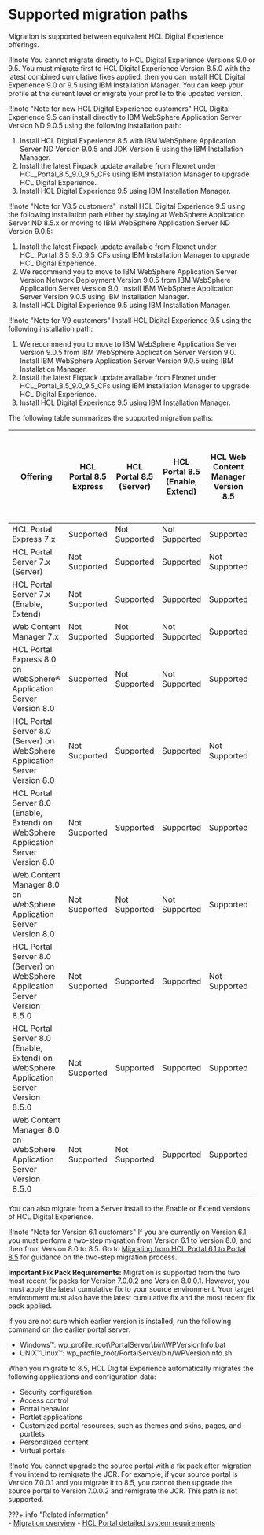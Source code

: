 # Supported migration paths

Migration is supported between equivalent HCL Digital Experience offerings.

!!!note
    You cannot migrate directly to HCL Digital Experience Versions 9.0 or 9.5. You must migrate first to HCL Digital Experience Version 8.5.0 with the latest combined cumulative fixes applied, then you can install HCL Digital Experience 9.0 or 9.5 using IBM Installation Manager. You can keep your profile at the current level or migrate your profile to the updated version.

!!!note "Note for new HCL Digital Experience customers"
    HCL Digital Experience 9.5 can install directly to IBM WebSphere Application Server Version ND 9.0.5 using the following installation path:

1.  Install HCL Digital Experience 8.5 with IBM WebSphere Application Server ND Version 9.0.5 and JDK Version 8 using the IBM Installation Manager.
2.  Install the latest Fixpack update available from Flexnet under HCL_Portal_8.5_9.0_9.5_CFs using IBM Installation Manager to upgrade HCL Digital Experience.
3.  Install HCL Digital Experience 9.5 using IBM Installation Manager.

!!!note "Note for V8.5 customers"
    Install HCL Digital Experience 9.5 using the following installation path either by staying at WebSphere Application Server ND 8.5.x or moving to IBM WebSphere Application Server ND Version 9.0.5:

1.  Install the latest Fixpack update available from Flexnet under HCL_Portal_8.5_9.0_9.5_CFs using IBM Installation Manager to upgrade HCL Digital Experience.
2.  We recommend you to move to IBM WebSphere Application Server Version Network Deployment Version 9.0.5 from IBM WebSphere Application Server Version 9.0. Install IBM WebSphere Application Server Version 9.0.5 using IBM Installation Manager.
3.  Install HCL Digital Experience 9.5 using IBM Installation Manager.

!!!note "Note for V9 customers"
    Install HCL Digital Experience 9.5 using the following installation path:

1.  We recommend you to move to IBM WebSphere Application Server Version 9.0.5 from IBM WebSphere Application Server Version 9.0. Install IBM WebSphere Application Server Version 9.0.5 using IBM Installation Manager.
2.  Install the latest Fixpack update available from Flexnet under HCL_Portal_8.5_9.0_9.5_CFs using IBM Installation Manager to upgrade HCL Digital Experience.
3.  Install HCL Digital Experience 9.5 using IBM Installation Manager.

The following table summarizes the supported migration paths:

|Offering|HCL Portal 8.5 Express|HCL Portal 8.5 (Server)|HCL Portal 8.5 (Enable, Extend)|HCL Web Content Manager Version 8.5|HCL Digital Experience 9.0 / HCL Digital Experience 9.5 (Enable, Extend, Server)|
|--------|----------------------|-------------------------|---------------------------------|-----------------------------------|----------------------------------------------------------------------------------|
|HCL Portal Express 7.x|Supported|Not Supported|Not Supported|Supported|Not Supported|
|HCL Portal Server 7.x (Server)|Not Supported|Supported|Supported|Not Supported|Not Supported|
|HCL Portal Server 7.x (Enable, Extend)|Not Supported|Supported|Supported|Supported|Not Supported|
|Web Content Manager 7.x|Not Supported|Not Supported|Not Supported|Supported|Not Supported|
|HCL Portal Express 8.0 on WebSphere® Application Server Version 8.0|Supported|Not Supported|Not Supported|Supported|Not Supported|
|HCL Portal Server 8.0 (Server) on WebSphere Application Server Version 8.0|Not Supported|Supported|Supported|Not Supported|Not Supported|
|HCL Portal Server 8.0 (Enable, Extend) on WebSphere Application Server Version 8.0|Not Supported|Supported|Supported|Supported|Not Supported|
|Web Content Manager 8.0 on WebSphere Application Server Version 8.0|Not Supported|Not Supported|Not Supported|Supported|Not Supported|
|HCL Portal Server 8.0 (Server) on WebSphere Application Server Version 8.5.0|Not Supported|Supported|Supported|Not Supported|Not Supported|
|HCL Portal Server 8.0 (Enable, Extend) on WebSphere Application Server Version 8.5.0|Not Supported|Supported|Supported|Supported|Not Supported|
|Web Content Manager 8.0 on WebSphere Application Server Version 8.5.0|Not Supported|Not Supported|Supported|Supported|Not Supported|

You can also migrate from a Server install to the Enable or Extend versions of HCL Digital Experience.

!!!note "Note for Version 6.1 customers" 
    If you are currently on Version 6.1, you must perform a two-step migration from Version 6.1 to Version 8.0, and then from Version 8.0 to 8.5. Go to [Migrating from HCL Portal 6.1 to Portal 8.5](https://support.hcltechsw.com/csm) for guidance on the two-step migration process.

**Important Fix Pack Requirements:** Migration is supported from the two most recent fix packs for Version 7.0.0.2 and Version 8.0.0.1. However, you must apply the latest cumulative fix to your source environment. Your target environment must also have the latest cumulative fix and the most recent fix pack applied.

If you are not sure which earlier version is installed, run the following command on the earlier portal server:

-   Windows™: wp_profile_root\PortalServer\bin\WPVersionInfo.bat
-   UNIX™Linux™: wp_profile_root/PortalServer/bin/WPVersionInfo.sh

When you migrate to 8.5, HCL Digital Experience automatically migrates the following applications and configuration data:

-   Security configuration
-   Access control
-   Portal behavior
-   Portlet applications
-   Customized portal resources, such as themes and skins, pages, and portlets
-   Personalized content
-   Virtual portals

!!!note
    You cannot upgrade the source portal with a fix pack after migration if you intend to remigrate the JCR. For example, if your source portal is Version 7.0.0.1 and you migrate it to 8.5, you cannot then upgrade the source portal to Version 7.0.0.2 and remigrate the JCR. This path is not supported.


???+ info "Related information"  
    -   [Migration overview](../../../../deployment/manage/migrate/mig_over.md)
    -   [HCL Portal detailed system requirements](https://support.hcltechsw.com/csm?id=kb_article&sysparm_article=KB0013514&sys_kb_id=ba230c701b983c50f37655352a4bcb29)

